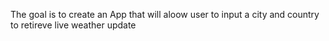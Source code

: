 The goal is to create an App that will aloow user to input a city and country to retireve live weather update
